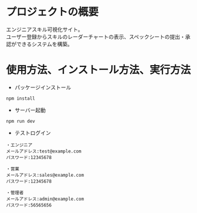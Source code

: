 # プロジェクトの概要
エンジニアスキル可視化サイト。<br />
ユーザー登録からスキルのレーダーチャートの表示、スペックシートの提出・承認ができるシステムを構築。


# 使用方法、インストール方法、実行方法
- パッケージインストール
```
npm install
```

- サーバー起動
```
npm run dev
```

- テストログイン
```
・エンジニア
メールアドレス:test@example.com
パスワード:12345678

・営業
メールアドレス:sales@example.com
パスワード:12345678

・管理者
メールアドレス:admin@example.com
パスワード:56565656
```
